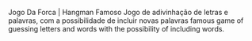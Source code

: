 Jogo Da Forca | Hangman
Famoso Jogo de adivinhação de letras e palavras, com a possibilidade de incluir novas palavras
famous game of guessing letters and words with the possibility of including words.
